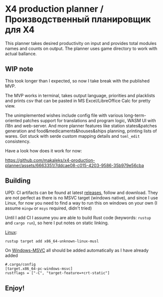 # X4 production planner / Производственный планировщик для X4

This planner takes desired productivity on input and provides total modules
names and counts on output. The planner uses game directory to work with actual
ballance.

## WIP note

This took longer than I expected, so now I take break with the published MVP.

The MVP works in terminal, takes output language, priorities and placklists and
prints csv that can be pasted in MS Excel/LibreOffice Calc for pretty view.

The unimplemented wishes include config file with various long-term-oriented
patches support for translations and program logic, WASM UI with i18n and
web-server. And more planner features like station states&patches generation
and food&medicaments&houses&ships planning, printing lists of wares. Got stuck
with serde custom mapping details and `toml_edit` consistency.

Have a look how does it work for now:

https://github.com/makaleks/x4-production-planner/assets/6663351/7ddcae08-c015-4203-9586-35b979e56cba

## Building

UPD: CI artifacts can be found at latest
[releases](https://github.com/makaleks/x4-production-planner/releases), follow
and download. They are not perfect as there is no MSVC target (windows native),
and since I use Linux, for now you need to find a way to run this on windows on
your own (I assume `mingw` or `msys` required, didn't tried)

Until I add CI I assume you are able to build Rust code
(keywords: `rustup` and `cargo run`), so here I put notes on static linking.

[Linux](https://doc.bccnsoft.com/docs/rust-1.36.0-docs-html/edition-guide/rust-2018/platform-and-target-support/musl-support-for-fully-static-binaries.html):
```sh
rustup target add x86_64-unknown-linux-musl
```

On
[Windows-MSVC](https://www.reddit.com/r/rust/comments/l5mwdu/comment/gkv7em3/?utm_source=share&utm_medium=web3x&utm_name=web3xcss&utm_term=1&utm_content=share_button)
all should be added automatically as I have already added
```
#.cargo/config
[target.x86_64-pc-windows-msvc]
rustflags = ["-C", "target-feature=+crt-static"]
```

## Enjoy!
